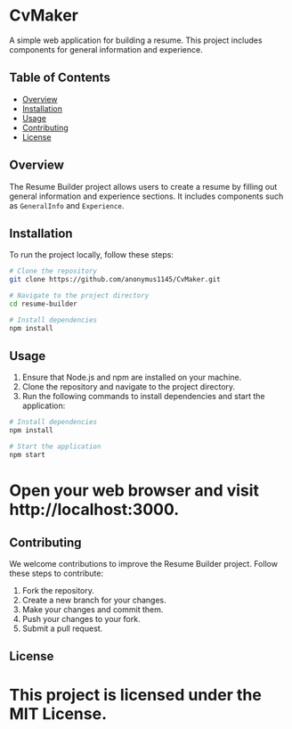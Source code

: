 # CvMaker

A simple web application for building a resume. This project includes components for general information and experience.

## Table of Contents
- [Overview](#overview)
- [Installation](#installation)
- [Usage](#usage)
- [Contributing](#contributing)
- [License](#license)

## Overview

The Resume Builder project allows users to create a resume by filling out general information and experience sections. It includes components such as `GeneralInfo` and `Experience`.

## Installation

To run the project locally, follow these steps:

```bash
# Clone the repository
git clone https://github.com/anonymus1145/CvMaker.git

# Navigate to the project directory
cd resume-builder

# Install dependencies
npm install
```

## Usage

1. Ensure that Node.js and npm are installed on your machine.
2. Clone the repository and navigate to the project directory.
3. Run the following commands to install dependencies and start the application:

```bash
# Install dependencies
npm install

# Start the application
npm start
```

# Open your web browser and visit http://localhost:3000.

## Contributing

We welcome contributions to improve the Resume Builder project. Follow these steps to contribute:

1. Fork the repository.
2. Create a new branch for your changes.
3. Make your changes and commit them.
4. Push your changes to your fork.
5. Submit a pull request.

## License

# This project is licensed under the MIT License.
